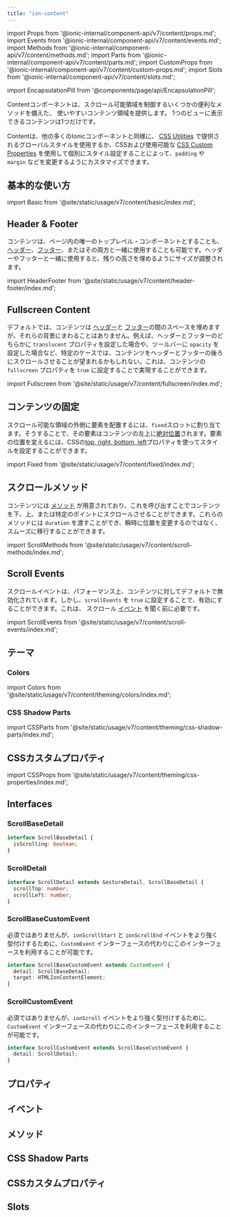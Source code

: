 ```yaml
---
title: "ion-content"
---
```

import Props from '@ionic-internal/component-api/v7/content/props.md';
import Events from '@ionic-internal/component-api/v7/content/events.md';
import Methods from '@ionic-internal/component-api/v7/content/methods.md';
import Parts from '@ionic-internal/component-api/v7/content/parts.md';
import CustomProps from '@ionic-internal/component-api/v7/content/custom-props.md';
import Slots from '@ionic-internal/component-api/v7/content/slots.md';

<head>
  <title>ion-content: Scrollable Component for Ionic App Content</title>
  <meta name="description" content="ion-contentは、スクロール可能な領域を制御する便利なメソッドを備えた、使いやすいコンテンツ領域を提供します。このIonicアプリ用CSSコンポーネントの詳細については、こちらをご覧ください。" />
</head>

import EncapsulationPill from '@components/page/api/EncapsulationPill';

<EncapsulationPill type="shadow" />


Contentコンポーネントは、スクロール可能領域を制御するいくつかの便利なメソッドを備えた、
使いやすいコンテンツ領域を提供します。
1つのビューに表示できるコンテンツは1つだけです。

Contentは、他の多くのIonicコンポーネントと同様に、 [CSS Utilities](/docs/layout/css-utilities) で提供されるグローバルスタイルを使用するか、CSSおよび使用可能な [CSS Custom Properties](#css-custom-properties) を使用して個別にスタイル設定することによって、`padding` や `margin` などを変更するようにカスタマイズできます。


## 基本的な使い方

import Basic from '@site/static/usage/v7/content/basic/index.md';

<Basic />


## Header & Footer

コンテンツは、ページ内の唯一のトップレベル・コンポーネントとすることも、[ヘッダー](./header)、[フッター](./footer)、またはその両方と一緒に使用することも可能です。ヘッダーやフッターと一緒に使用すると、残りの高さを埋めるようにサイズが調整されます。

import HeaderFooter from '@site/static/usage/v7/content/header-footer/index.md';

<HeaderFooter />


## Fullscreen Content

デフォルトでは、コンテンツは [ヘッダー](./header)と [フッター](./footer)の間のスペースを埋めますが、それらの背景にまわることはありません。例えば、ヘッダーとフッターのどちらかに `translucent` プロパティを設定した場合や、ツールバーに `opacity` を設定した場合など、特定のケースでは、コンテンツをヘッダーとフッターの後ろにスクロールさせることが望まれるかもしれない。これは、コンテンツの `fullscreen` プロパティを `true` に設定することで実現することができます。

import Fullscreen from '@site/static/usage/v7/content/fullscreen/index.md';

<Fullscreen />


## コンテンツの固定

スクロール可能な領域の外側に要素を配置するには、`fixed`スロットに割り当てます。そうすることで、その要素はコンテンツの左上に[絶対位置](https://developer.mozilla.org/en-US/docs/Web/CSS/position#absolute_positioning)されます。要素の位置を変えるには、CSSの[top, right, bottom, left](https://developer.mozilla.org/en-US/docs/Web/CSS/position)プロパティを使ってスタイルを設定することができます。

import Fixed from '@site/static/usage/v7/content/fixed/index.md';

<Fixed />

## スクロールメソッド

コンテンツには [メソッド](#methods) が用意されており、これを呼び出すことでコンテンツを下、上、または特定のポイントにスクロールさせることができます。これらのメソッドには `duration` を渡すことができ、瞬時に位置を変更するのではなく、スムーズに移行することができます。

import ScrollMethods from '@site/static/usage/v7/content/scroll-methods/index.md';

<ScrollMethods />

## Scroll Events

スクロールイベントは、パフォーマンス上、コンテンツに対してデフォルトで無効化されています。しかし、`scrollEvents` を `true` に設定することで、有効にすることができます。これは、 スクロール [イベント](#events) を聞く前に必要です。

import ScrollEvents from '@site/static/usage/v7/content/scroll-events/index.md';

<ScrollEvents />


## テーマ

### Colors

import Colors from '@site/static/usage/v7/content/theming/colors/index.md';

<Colors />

### CSS Shadow Parts

import CSSParts from '@site/static/usage/v7/content/theming/css-shadow-parts/index.md';

<CSSParts />

## CSSカスタムプロパティ

import CSSProps from '@site/static/usage/v7/content/theming/css-properties/index.md';

<CSSProps />


## Interfaces

### ScrollBaseDetail

```typescript
interface ScrollBaseDetail {
  isScrolling: boolean;
}
```

### ScrollDetail

```typescript
interface ScrollDetail extends GestureDetail, ScrollBaseDetail {
  scrollTop: number;
  scrollLeft: number;
}
```

### ScrollBaseCustomEvent

必須ではありませんが、`ionScrollStart` と `ionScrollEnd` イベントをより強く型付けするために、`CustomEvent` インターフェースの代わりにこのインターフェースを利用することが可能です。

```typescript
interface ScrollBaseCustomEvent extends CustomEvent {
  detail: ScrollBaseDetail;
  target: HTMLIonContentElement;
}
```

### ScrollCustomEvent

必須ではありませんが、`ionScroll` イベントをより強く型付けするために、`CustomEvent` インターフェースの代わりにこのインターフェースを利用することが可能です。

```typescript
interface ScrollCustomEvent extends ScrollBaseCustomEvent {
  detail: ScrollDetail;
}
```


## プロパティ
<Props />

## イベント
<Events />

## メソッド
<Methods />

## CSS Shadow Parts
<Parts />

## CSSカスタムプロパティ
<CustomProps />

## Slots
<Slots />
